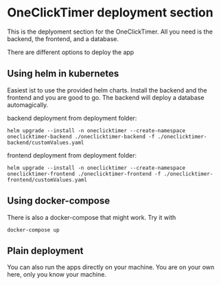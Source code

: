 # OneClickTimer deployment section

This is the deplyoment section for the OneClickTimer.
All you need is the backend, the frontend, and a database.

There are different options to deploy the app

## Using helm in kubernetes

Easiest ist to use the provided helm charts. Install the backend and the frontend and you are good to go. The backend will deploy a database automagically.

backend deployment from deployment folder:
```
helm upgrade --install -n oneclicktimer --create-namespace oneclicktimer-backend ./oneclicktimer-backend -f ./oneclicktimer-backend/customValues.yaml
```

frontend deployment from deployment folder:
```
helm upgrade --install -n oneclicktimer --create-namespace oneclicktimer-frontend ./oneclicktimer-frontend -f ./oneclicktimer-frontend/customValues.yaml
```

## Using docker-compose

There is also a docker-compose that might work. Try it with
```
docker-compose up
```

## Plain deployment

You can also run the apps directly on your machine. You are on your own here, only you know your machine.